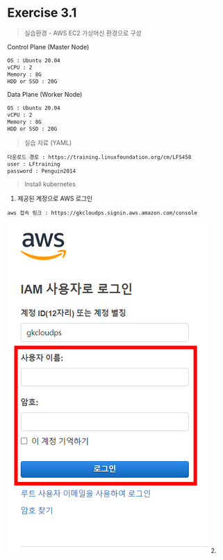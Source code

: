 # Exercise 3.1


> 실습환경 - AWS EC2 가상머신 환경으로 구성

Control Plane (Master Node)
```
OS : Ubuntu 20.04
vCPU : 2
Memory : 8G
HDD or SSD : 20G
```
Data Plane (Worker Node)
```
OS : Ubuntu 20.04
vCPU : 2
Memory : 8G
HDD or SSD : 20G
```

> 실습 자료 (YAML)

```
다운로드 경로 : https://training.linuxfoundation.org/cm/LFS458
user : LFtraining
password : Penguin2014
```

> Install kubernetes

1. 제공된 계정으로 AWS 로그인

```
aws 접속 링크 : https://gkcloudps.signin.aws.amazon.com/console
```
![](../img/awslogin.png)
2.
